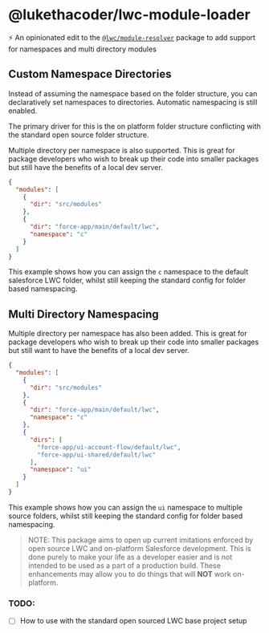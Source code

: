 # @lukethacoder/lwc-module-loader

⚡ An opinionated edit to the [`@lwc/module-resolver`](https://github.com/salesforce/lwc/blob/master/packages/%40lwc/module-resolver/README.md)  package to add support for namespaces and multi directory modules

## Custom Namespace Directories

Instead of assuming the namespace based on the folder structure, you can declaratively set namespaces to directories. Automatic namespacing is still enabled. 

The primary driver for this is the on platform folder structure conflicting with the standard open source folder structure.

Multiple directory per namespace is also supported. This is great for package developers who wish to break up their code into smaller packages but still have the benefits of a local dev server.

```json
{
  "modules": [
    {
      "dir": "src/modules"
    },
    { 
      "dir": "force-app/main/default/lwc",
      "namespace": "c" 
    }
  ]
}

```

This example shows how you can assign the `c` namespace to the default salesforce LWC folder, whilst still keeping the standard config for folder based namespacing.

## Multi Directory Namespacing

Multiple directory per namespace has also been added. This is great for package developers who wish to break up their code into smaller packages but still want to have the benefits of a local dev server.

```json
{
  "modules": [
    {
      "dir": "src/modules"
    },
    { 
      "dir": "force-app/main/default/lwc",
      "namespace": "c" 
    },
    {
      "dirs": [
        "force-app/ui-account-flow/default/lwc",
        "force-app/ui-shared/default/lwc"
      ],
      "namespace": "ui"
    }
  ]
}

```

This example shows how you can assign the `ui` namespace to multiple source folders, whilst still keeping the standard config for folder based namespacing.

> NOTE:
> This package aims to open up current imitations enforced by open source LWC and on-platform Salesforce development. This is done purely to make your life as a developer easier and is not intended to be used as a part of a production build. These enhancements may allow you to do things that will **NOT** work on-platform.

### TODO:
- [ ] How to use with the standard open sourced LWC base project setup
